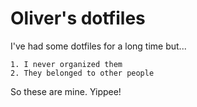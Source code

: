 # Oliver's dotfiles

I've had some dotfiles for a long time but...

    1. I never organized them
    2. They belonged to other people

So these are mine. Yippee!
